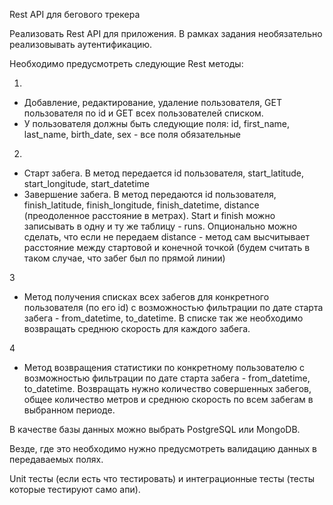 Rest API для бегового трекера

Реализовать Rest API для приложения. В рамках задания необязательно реализовывать аутентификацию.

Необходимо предусмотреть следующие Rest методы:

1. 
- Добавление, редактирование, удаление пользователя, GET пользователя по id 
  и GET всех пользователей списком.
- У пользователя должны быть следующие поля: id, first_name, last_name, birth_date, sex - все поля обязательные

2. 
- Старт забега. В метод передается id пользователя, start_latitude, start_longitude, start_datetime
- Завершение забега. В метод передаются id пользователя, finish_latitude, finish_longitude, finish_datetime, distance (преодоленное расстояние в метрах). 
  Start и finish можно записывать в одну и ту же таблицу - runs.
  Опционально можно сделать, что если не передаем distance - метод сам высчитывает расстояние между стартовой и конечной точкой 
  (будем считать в таком случае, что забег был по прямой линии)

3
- Метод получения списках всех забегов для конкретного пользователя (по его id) с возможностью фильтрации по дате старта забега - from_datetime, to_datetime. 
  В списке так же необходимо возвращать среднюю скорость для каждого забега.

4
- Метод возвращения статистики по конкретному пользователю с возможностью фильтрации по дате старта забега - from_datetime, to_datetime.
  Возвращать нужно количество совершенных забегов, общее количество метров и среднюю скорость по всем забегам в выбранном периоде.



В качестве базы данных можно выбрать PostgreSQL или MongoDB.

Везде, где это необходимо нужно предусмотреть валидацию данных в передаваемых полях.

Unit тесты (если есть что тестировать) и интеграционные тесты (тесты которые тестируют само апи).